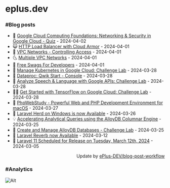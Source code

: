 # eplus.dev

### #Blog posts

<!-- BLOG-POST-LIST:START -->
 - 🧰 [Google Cloud Computing Foundations: Networking &amp; Security in Google Cloud - Quiz](https://eplus.dev/google-cloud-computing-foundations-networking-security-in-google-cloud-quiz) - 2024-04-02
 - 😺 [HTTP Load Balancer with Cloud Armor](https://eplus.dev/http-load-balancer-with-cloud-armor) - 2024-04-01
 - 🗽 [VPC Networks - Controlling Access](https://eplus.dev/vpc-networks-controlling-access) - 2024-04-01
 - 🌜 [Multiple VPC Networks](https://eplus.dev/multiple-vpc-networks) - 2024-04-01
 - 📝 [Free Swags For Developers](https://eplus.dev/free-swags-for-developers) - 2024-04-01
 - 🚀 [Manage Kubernetes in Google Cloud: Challenge Lab](https://eplus.dev/manage-kubernetes-in-google-cloud-challenge-lab) - 2024-03-28
 - 💼 [Dataproc: Qwik Start - Console](https://eplus.dev/dataproc-qwik-start-console) - 2024-03-28
 - 🦣 [Analyze Speech &amp; Language with Google APIs: Challenge Lab](https://eplus.dev/analyze-speech-language-with-google-apis-challenge-lab) - 2024-03-28
 - 👨‍🏫 [Get Started with TensorFlow on Google Cloud: Challenge Lab](https://eplus.dev/get-started-with-tensorflow-on-google-cloud-challenge-lab) - 2024-03-28
 - 🔭 [PhpWebStudy - Powerful Web and PHP Development Environment for macOS](https://eplus.dev/phpwebstudy-powerful-web-and-php-development-environment-for-macos) - 2024-03-27
 - 🤡 [Laravel Herd on Windows is now Available](https://eplus.dev/laravel-herd-on-windows-is-now-available) - 2024-03-26
 - 💡 [Accelerating Analytical Queries using the AlloyDB Columnar Engine](https://eplus.dev/accelerating-analytical-queries-using-the-alloydb-columnar-engine) - 2024-03-25
 - 🦣 [Create and Manage AlloyDB Databases - Challenge Lab](https://eplus.dev/create-and-manage-alloydb-databases-challenge-lab) - 2024-03-25
 - 💪 [Laravel Reverb now Available](https://eplus.dev/laravel-reverb-now-available) - 2024-03-12
 - 🤡 [Laravel 11 Scheduled for Release on Tuesday, March 12th, 2024](https://eplus.dev/laravel-11-scheduled-for-release-on-tuesday-march-12th-2024) - 2024-03-05<!-- BLOG-POST-LIST:END -->

<div align="right">
  Update by <a target="_blank"
    href="https://github.com/ePlus-DEV/blog-post-workflow">ePlus-DEV/blog-post-workflow</a>
</div>

### #Analytics
![Alt](https://repobeats.axiom.co/api/embed/9990f7cddfbad8d834990b10ccad05f81ac1096f.svg "Repobeats analytics image")
